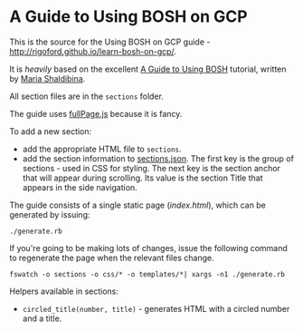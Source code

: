 # A Guide to Using BOSH on GCP

This is the source for the Using BOSH on GCP guide - http://rigoford.github.io/learn-bosh-on-gcp/.

It is *heavily* based on the excellent [A Guide to Using BOSH](http://mariash.github.io/learn-bosh/) tutorial, written by [Maria Shaldibina](https://github.com/mariash).

All section files are in the `sections` folder.

The guide uses [fullPage.js](https://github.com/alvarotrigo/fullPage.js) because it is fancy.

To add a new section:
* add the appropriate HTML file to `sections`.
* add the section information to [sections.json](sections.json). The first key is the group of sections - used in CSS for styling. The next key is the section anchor that will appear during scrolling. Its value is the section Title that appears in the side navigation.

The guide consists of a single static page (*index.html*), which can be generated by issuing:
```
./generate.rb
```

If you're going to be making lots of changes, issue the following command to regenerate the page when the relevant files change.
```
fswatch -o sections -o css/* -o templates/*| xargs -n1 ./generate.rb
```

Helpers available in sections:
* `circled_title(number, title)` - generates HTML with a circled number and a title.
